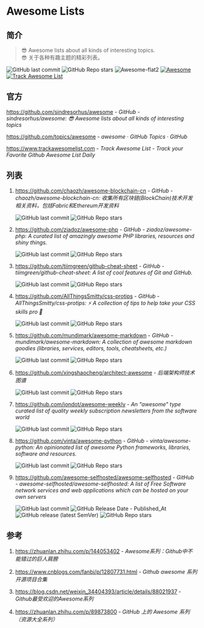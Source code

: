 # Awesome Lists

## 简介

> 😎 Awesome lists about all kinds of interesting topics.\
<i class="fa fa-language"></i>
😎 关于各种有趣主题的精彩列表。

![GitHub last commit](https://img.shields.io/github/last-commit/sindresorhus/awesome?color=blue&logo=github)
![GitHub Repo stars](https://img.shields.io/github/stars/sindresorhus/awesome?style=social)
![Awesome-flat2](https://cdn.jsdelivr.net/gh/sindresorhus/awesome/media/badge-flat2.svg)
[![Awesome](https://cdn.jsdelivr.net/gh/sindresorhus/awesome/media/badge.svg)](https://github.com/sindresorhus/awesome)
[![Track Awesome List](https://www.trackawesomelist.com/badge.svg)](https://www.trackawesomelist.com/)

## 官方

https://github.com/sindresorhus/awesome - *GitHub - sindresorhus/awesome: 😎 Awesome lists about all kinds of interesting topics*

https://github.com/topics/awesome - *awesome · GitHub Topics · GitHub*

https://www.trackawesomelist.com - *Track Awesome List - Track your Favorite Github Awesome List Daily*

## 列表

1. https://github.com/chaozh/awesome-blockchain-cn - *GitHub - chaozh/awesome-blockchain-cn: 收集所有区块链(BlockChain)技术开发相关资料，包括Fabric和Ethereum开发资料*

    ![GitHub last commit](https://badgen.net/github/last-commit/chaozh/awesome-blockchain-cn?icon=github&color=blue)
    ![GitHub Repo stars](https://img.shields.io/github/stars/chaozh/awesome-blockchain-cn?style=social)

2. https://github.com/ziadoz/awesome-php - *GitHub - ziadoz/awesome-php: A curated list of amazingly awesome PHP libraries, resources and shiny things.*

    ![GitHub last commit](https://badgen.net/github/last-commit/ziadoz/awesome-php?icon=github&color=blue)
    ![GitHub Repo stars](https://img.shields.io/github/stars/ziadoz/awesome-php?style=social)

3. https://github.com/tiimgreen/github-cheat-sheet - *GitHub - tiimgreen/github-cheat-sheet: A list of cool features of Git and GitHub.*

    ![GitHub last commit](https://badgen.net/github/last-commit/tiimgreen/github-cheat-sheet?icon=github&color=blue)
    ![GitHub Repo stars](https://img.shields.io/github/stars/tiimgreen/github-cheat-sheet?style=social)

4. https://github.com/AllThingsSmitty/css-protips - *GitHub - AllThingsSmitty/css-protips: ⚡️ A collection of tips to help take your CSS skills pro 🦾*

    ![GitHub last commit](https://badgen.net/github/last-commit/AllThingsSmitty/css-protips?icon=github&color=blue)
    ![GitHub Repo stars](https://img.shields.io/github/stars/AllThingsSmitty/css-protips?style=social)

5. https://github.com/mundimark/awesome-markdown - *GitHub - mundimark/awesome-markdown: A collection of awesome markdown goodies (libraries, services, editors, tools, cheatsheets, etc.)*

    ![GitHub last commit](https://badgen.net/github/last-commit/mundimark/awesome-markdown?icon=github&color=blue)
    ![GitHub Repo stars](https://img.shields.io/github/stars/mundimark/awesome-markdown?style=social)

6. https://github.com/xingshaocheng/architect-awesome - *后端架构师技术图谱*

    ![GitHub last commit](https://badgen.net/github/last-commit/xingshaocheng/architect-awesome?icon=github&color=blue)
    ![GitHub Repo stars](https://img.shields.io/github/stars/xingshaocheng/architect-awesome?style=social)

7. https://github.com/jondot/awesome-weekly - *An "awesome" type curated list of quality weekly subscription newsletters from the software world*

    ![GitHub last commit](https://badgen.net/github/last-commit/jondot/awesome-weekly?icon=github&color=blue)
    ![GitHub Repo stars](https://img.shields.io/github/stars/jondot/awesome-weekly?style=social)

8. https://github.com/vinta/awesome-python - *GitHub - vinta/awesome-python: An opinionated list of awesome Python frameworks, libraries, software and resources.*

    ![GitHub last commit](https://badgen.net/github/last-commit/vinta/awesome-python?icon=github&color=blue)
    ![GitHub Repo stars](https://img.shields.io/github/stars/vinta/awesome-python?style=social)

9. https://github.com/awesome-selfhosted/awesome-selfhosted - *GitHub - awesome-selfhosted/awesome-selfhosted: A list of Free Software network services and web applications which can be hosted on your own servers*

    ![GitHub last commit](https://badgen.net/github/last-commit/awesome-selfhosted/awesome-selfhosted?icon=github&color=blue)
    ![GitHub Release Date - Published_At](https://img.shields.io/github/release-date/awesome-selfhosted/awesome-selfhosted?display_date=published_at&logo=github)
    ![GitHub release (latest SemVer)](https://img.shields.io/github/v/release/awesome-selfhosted/awesome-selfhosted?logo=github)
    ![GitHub Repo stars](https://img.shields.io/github/stars/awesome-selfhosted/awesome-selfhosted?style=social)

## 参考

1. https://zhuanlan.zhihu.com/p/144053402 - *Awesome系列：Github中不能错过的巨人肩膀*

2. https://www.cnblogs.com/fanbi/p/12807731.html - *Github awesome 系列开源项目合集*

3. https://blog.csdn.net/weixin_34404393/article/details/88021937 - *Github最受欢迎的Awesome系列*

4. https://zhuanlan.zhihu.com/p/89873800 - *GitHub 上的 Awesome 系列（资源大全系列）*
